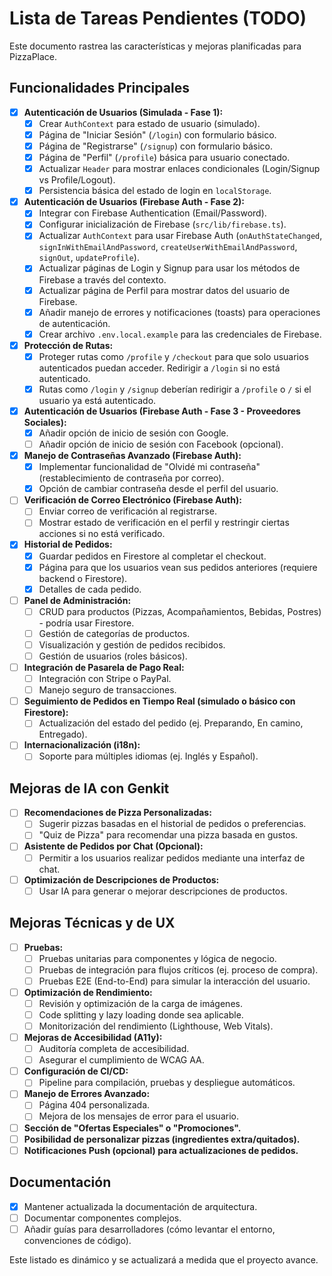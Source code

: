 

# Lista de Tareas Pendientes (TODO)

Este documento rastrea las características y mejoras planificadas para PizzaPlace.

## Funcionalidades Principales
- [x] **Autenticación de Usuarios (Simulada - Fase 1):**
    - [x] Crear `AuthContext` para estado de usuario (simulado).
    - [x] Página de "Iniciar Sesión" (`/login`) con formulario básico.
    - [x] Página de "Registrarse" (`/signup`) con formulario básico.
    - [x] Página de "Perfil" (`/profile`) básica para usuario conectado.
    - [x] Actualizar `Header` para mostrar enlaces condicionales (Login/Signup vs Profile/Logout).
    - [x] Persistencia básica del estado de login en `localStorage`.
- [x] **Autenticación de Usuarios (Firebase Auth - Fase 2):**
    - [x] Integrar con Firebase Authentication (Email/Password).
    - [x] Configurar inicialización de Firebase (`src/lib/firebase.ts`).
    - [x] Actualizar `AuthContext` para usar Firebase Auth (`onAuthStateChanged`, `signInWithEmailAndPassword`, `createUserWithEmailAndPassword`, `signOut`, `updateProfile`).
    - [x] Actualizar páginas de Login y Signup para usar los métodos de Firebase a través del contexto.
    - [x] Actualizar página de Perfil para mostrar datos del usuario de Firebase.
    - [x] Añadir manejo de errores y notificaciones (toasts) para operaciones de autenticación.
    - [x] Crear archivo `.env.local.example` para las credenciales de Firebase.
- [x] **Protección de Rutas:**
    - [x] Proteger rutas como `/profile` y `/checkout` para que solo usuarios autenticados puedan acceder. Redirigir a `/login` si no está autenticado.
    - [x] Rutas como `/login` y `/signup` deberían redirigir a `/profile` o `/` si el usuario ya está autenticado.
- [x] **Autenticación de Usuarios (Firebase Auth - Fase 3 - Proveedores Sociales):**
    - [x] Añadir opción de inicio de sesión con Google.
    - [ ] Añadir opción de inicio de sesión con Facebook (opcional).
- [x] **Manejo de Contraseñas Avanzado (Firebase Auth):**
    - [x] Implementar funcionalidad de "Olvidé mi contraseña" (restablecimiento de contraseña por correo).
    - [x] Opción de cambiar contraseña desde el perfil del usuario.
- [ ] **Verificación de Correo Electrónico (Firebase Auth):**
    - [ ] Enviar correo de verificación al registrarse.
    - [ ] Mostrar estado de verificación en el perfil y restringir ciertas acciones si no está verificado.
- [x] **Historial de Pedidos:**
    - [x] Guardar pedidos en Firestore al completar el checkout.
    - [x] Página para que los usuarios vean sus pedidos anteriores (requiere backend o Firestore).
    - [x] Detalles de cada pedido.
- [ ] **Panel de Administración:**
    - [ ] CRUD para productos (Pizzas, Acompañamientos, Bebidas, Postres) - podría usar Firestore.
    - [ ] Gestión de categorías de productos.
    - [ ] Visualización y gestión de pedidos recibidos.
    - [ ] Gestión de usuarios (roles básicos).
- [ ] **Integración de Pasarela de Pago Real:**
    - [ ] Integración con Stripe o PayPal.
    - [ ] Manejo seguro de transacciones.
- [ ] **Seguimiento de Pedidos en Tiempo Real (simulado o básico con Firestore):**
    - [ ] Actualización del estado del pedido (ej. Preparando, En camino, Entregado).
- [ ] **Internacionalización (i18n):**
    - [ ] Soporte para múltiples idiomas (ej. Inglés y Español).

## Mejoras de IA con Genkit
- [ ] **Recomendaciones de Pizza Personalizadas:**
    - [ ] Sugerir pizzas basadas en el historial de pedidos o preferencias.
    - [ ] "Quiz de Pizza" para recomendar una pizza basada en gustos.
- [ ] **Asistente de Pedidos por Chat (Opcional):**
    - [ ] Permitir a los usuarios realizar pedidos mediante una interfaz de chat.
- [ ] **Optimización de Descripciones de Productos:**
    - [ ] Usar IA para generar o mejorar descripciones de productos.

## Mejoras Técnicas y de UX
- [ ] **Pruebas:**
    - [ ] Pruebas unitarias para componentes y lógica de negocio.
    - [ ] Pruebas de integración para flujos críticos (ej. proceso de compra).
    - [ ] Pruebas E2E (End-to-End) para simular la interacción del usuario.
- [ ] **Optimización de Rendimiento:**
    *   [ ] Revisión y optimización de la carga de imágenes.
    *   [ ] Code splitting y lazy loading donde sea aplicable.
    *   [ ] Monitorización del rendimiento (Lighthouse, Web Vitals).
- [ ] **Mejoras de Accesibilidad (A11y):**
    *   [ ] Auditoría completa de accesibilidad.
    *   [ ] Asegurar el cumplimiento de WCAG AA.
- [ ] **Configuración de CI/CD:**
    *   [ ] Pipeline para compilación, pruebas y despliegue automáticos.
- [ ] **Manejo de Errores Avanzado:**
    *   [ ] Página 404 personalizada.
    *   [ ] Mejora de los mensajes de error para el usuario.
- [ ] **Sección de "Ofertas Especiales" o "Promociones".**
- [ ] **Posibilidad de personalizar pizzas (ingredientes extra/quitados).**
- [ ] **Notificaciones Push (opcional) para actualizaciones de pedidos.**

## Documentación
- [x] Mantener actualizada la documentación de arquitectura.
- [ ] Documentar componentes complejos.
- [ ] Añadir guías para desarrolladores (cómo levantar el entorno, convenciones de código).

Este listado es dinámico y se actualizará a medida que el proyecto avance.
